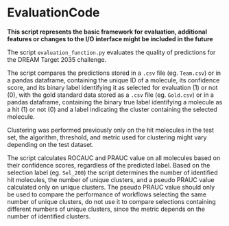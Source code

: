 # EvaluationCode

**This  script represents the basic framework for evaluation, additional features or changes to the I/O interface might be included in the future**

The script `evaluation_function.py` evaluates the quality of predictions for the DREAM Target 2035 challenge.

The script compares the predictions stored in a `.csv` file (eg. `Team.csv`) or in a pandas dataframe, containing the unique ID of a molecule, its confidence score, and its binary label identifying it as selected for evaluation (1) or not (0), with the gold standard data stored as a `.csv` file (eg. `Gold.csv`) or in a pandas dataframe, containing the binary true label identifying a molecule as a hit (1) or not (0) and a label indicating the cluster containing the selected molecule.

Clustering was performed previously only on the hit molecules in the test set, the algorithm, threshold, and metric used for clustering might vary depending on the test dataset.

The script calculates ROCAUC and PRAUC value on all molecules based on their confidence scores, regardless of the predicted label. Based on the selection label (eg. `Sel_200`) the script determines the number of identified hit molecules, the number of unique clusters, and a pseudo PRAUC value calculated only on unique clusters. The pseudo PRAUC value should only be used to compare the performance of workflows selecting the same number of unique clusters, do not use it to compare selections containing different numbers of unique clusters, since the metric depends on the number of identified clusters.


